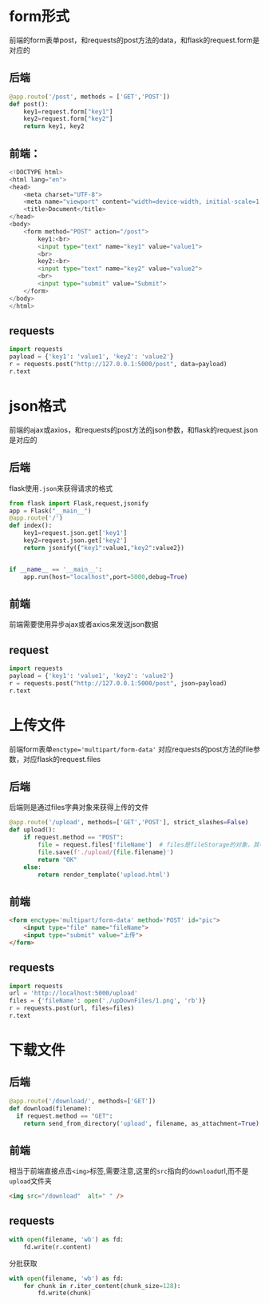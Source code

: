 # form形式
前端的form表单post，和requests的post方法的data，和flask的request.form是对应的


## 后端
```python
@app.route('/post', methods = ['GET','POST'])
def post():
	key1=request.form["key1"]
	key2=request.form["key2"]
	return key1, key2
```

## 前端：

```python
<!DOCTYPE html>
<html lang="en">
<head>
    <meta charset="UTF-8">
    <meta name="viewport" content="width=device-width, initial-scale=1.0">
    <title>Document</title>
</head>
<body>
    <form method="POST" action="/post">
        key1:<br>
        <input type="text" name="key1" value="value1">
        <br>
        key2:<br>
        <input type="text" name="key2" value="value2">
        <br>
        <input type="submit" value="Submit">
    </form>
</body>
</html>
```


## requests
```python
import requests
payload = {'key1': 'value1', 'key2': 'value2'}
r = requests.post("http://127.0.0.1:5000/post", data=payload)
r.text
```


# json格式
前端的ajax或axios，和requests的post方法的json参数，和flask的request.json是对应的

## 后端
flask使用`.json`来获得请求的格式
```python
from flask import Flask,request,jsonify
app = Flask("__main__")
@app.route('/')
def index():
    key1=request.json.get['key1']
    key2=request.json.get['key2']
    return jsonify({"key1":value1,"key2":value2})


if __name__ == '__main__':
    app.run(host="localhost",port=5000,debug=True)

```

## 前端

前端需要使用异步ajax或者axios来发送json数据

## request
```python
import requests
payload = {'key1': 'value1', 'key2': 'value2'}
r = requests.post("http://127.0.0.1:5000/post", json=payload)
r.text
```





# 上传文件

前端form表单`enctype='multipart/form-data'` 对应requests的post方法的file参数，对应flask的request.files




## 后端
后端则是通过files字典对象来获得上传的文件
```python
@app.route('/upload', methods=['GET','POST'], strict_slashes=False)
def upload():
    if request.method == "POST":
        file = request.files['fileName']  # files是fileStorage的对象，其中fileName就是表单中input中file的name所定义的字符串
        file.save(f'./upload/{file.filename}')
        return "OK"
    else:
        return render_template('upload.html')
```
## 前端
```html
<form enctype='multipart/form-data' method='POST' id="pic">
    <input type="file" name="fileName">
    <input type="submit" value="上传">
</form>
```

## requests
```python
import requests
url = 'http://localhost:5000/upload'
files = {'fileName': open('./upDownFiles/1.png', 'rb')}
r = requests.post(url, files=files)
r.text
```



# 下载文件
## 后端
```python
@app.route('/download/', methods=['GET'])
def download(filename):
  if request.method == "GET":
    return send_from_directory('upload', filename, as_attachment=True)
```

## 前端
相当于前端直接点击`<img>`标签,需要注意,这里的`src`指向的`download`url,而不是`upload`文件夹
```html
<img src="/download"  alt=" " />
```

## requests

```python
with open(filename, 'wb') as fd:
	fd.write(r.content)
```

分批获取
```python
with open(filename, 'wb') as fd:
    for chunk in r.iter_content(chunk_size=128):
        fd.write(chunk)
```

